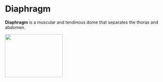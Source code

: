 ---
---
# Diaphragm

**Diaphragm** is a muscular and tendinous dome that separates the thorax
and abdomen.

<img src="images/image026.gif" width="189" height="143" />
